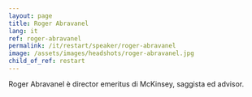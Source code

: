 ```yaml
---
layout: page
title: Roger Abravanel
lang: it
ref: roger-abravanel
permalink: /it/restart/speaker/roger-abravanel
image: /assets/images/headshots/roger-abravanel.jpg
child_of_ref: restart
---
```


Roger Abravanel è director emeritus di McKinsey, saggista ed advisor.

